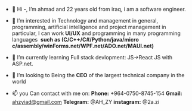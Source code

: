 - 👋 Hi ***-***, I’m ahmad and 22 years old from iraq, i am a software engineer.
  
- 👀 I’m interested in Technology and management in general,
              programming, artificial intelligence and project management in particular,
                    I can work **UI/UX** and programming in many programming languages ​
                        **such as (C/C++/C#/Python/java/micro c/assembly/winForms.net/WPF.net/ADO.net/MAUI.net)**
  
- 🌱 I’m currently learning Full stack devlopment: JS->React JS with ASP.net.
  
- 💞️ I’m looking to Being the **CEO** of the largest technical company in the world
  
- 📫 you Can contact with me on:
                  **Phone:** +964-0750-8745-154
                  **Gmail:** ahzyiad@gmail.com
                  **Telegram:** @AH_ZY
                  **instagram:** @2a.zi

<!---
ahdzy/ahdzy is a ✨ special ✨ repository because its `README.md` (this file) appears on your GitHub profile.
You can click the Preview link to take a look at your changes.
--->
